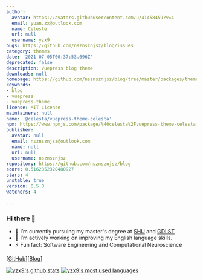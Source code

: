 ```yaml
---
author:
  avatar: https://avatars.githubusercontent.com/u/41458459?v=4
  email: yuan.zx@outlook.com
  name: Celeste
  url: null
  username: yzx9
bugs: https://github.com/nsznsznjsz/blog/issues
category: themes
date: '2021-07-05T00:37:53.696Z'
deprecated: false
description: Vuepress blog theme
downloads: null
homepage: https://github.com/nsznsznjsz/blog/tree/master/packages/theme-celesta#readme
keywords:
- blog
- vuepress
- vuepress-theme
license: MIT License
maintainers: null
name: '@celesta/vuepress-theme-celesta'
npm: https://www.npmjs.com/package/%40celesta%2Fvuepress-theme-celesta
publisher:
  avatar: null
  email: nsznsznjsz@outlook.com
  name: null
  url: null
  username: nsznsznjsz
repository: https://github.com/nsznsznjsz/blog
score: 0.5162852320480927
stars: 4
unstable: true
version: 0.5.0
watchers: 4

---
```


### Hi there 👋

- 🔭 I’m currently pursuing my master's degree at [SHU](https://www.shu.edu.cn/) and [GDIIST](https://www.gdiist.cn/en/)
- 🌱 I’m actively working on improving my English language skills.
- ⚡ Fun fact: Software Engineering and Computational Neuroscience

\[[GitHub](https://github.com/yzx9)\]\[[Blog](https://yzx9.github.io/)\]

[![yzx9's github stats](https://github-readme-stats-yzx9.vercel.app/api/?username=yzx9&show_icons=true&hide_title=true)](https://github.com/anuraghazra/github-readme-stats)
[![yzx9's most used languages](https://github-readme-stats-yzx9.vercel.app/api/top-langs/?username=yzx9&layout=compact&exclude_repo=yzx9.github.io)](https://github.com/anuraghazra/github-readme-stats)

<!--
**yzx9/yzx9** is a ✨ _special_ ✨ repository because its `README.md` (this file) appears on your GitHub profile.

Here are some ideas to get you started:

- 🔭 I’m currently working on ...
- 🌱 I’m currently learning ...
- 👯 I’m looking to collaborate on ...
- 🤔 I’m looking for help with ...
- 💬 Ask me about ...
- 📫 How to reach me: ...
- 😄 Pronouns: ...
- ⚡ Fun fact: ...
-->
